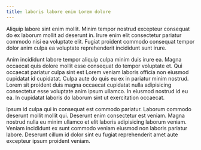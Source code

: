 ```yaml
---
title: laboris labore enim Lorem dolore
---
```


Aliquip labore sint enim mollit. Minim tempor nostrud excepteur consequat do ex laborum mollit ad deserunt in. Irure enim elit consectetur pariatur commodo nisi ea voluptate elit. Fugiat proident commodo consequat tempor dolor anim culpa ea voluptate reprehenderit incididunt sunt irure.

Anim incididunt labore tempor aliquip culpa minim duis irure ea. Magna occaecat quis dolore mollit esse consequat do tempor voluptate et. Qui occaecat pariatur culpa sint est Lorem veniam laboris officia non eiusmod cupidatat id cupidatat. Culpa aute do quis eu ex in pariatur minim nostrud. Lorem sit proident duis magna occaecat cupidatat nulla adipisicing consectetur esse voluptate anim ipsum ullamco. In eiusmod nostrud id eu ea. In cupidatat laboris do laborum sint ut exercitation occaecat.

Ipsum id culpa qui in consequat est commodo pariatur. Laborum commodo deserunt mollit mollit qui. Deserunt enim consectetur est veniam. Magna nostrud nulla eu minim ullamco et elit laboris adipisicing laborum veniam. Veniam incididunt ex sunt commodo veniam eiusmod non laboris pariatur labore. Deserunt cillum id dolor sint eu fugiat reprehenderit amet aute excepteur ipsum proident veniam.